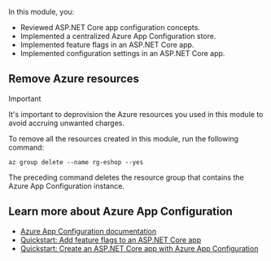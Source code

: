 In this module, you:

- Reviewed ASP.NET Core app configuration concepts.
- Implemented a centralized Azure App Configuration store.
- Implemented feature flags in an ASP.NET Core app.
- Implemented configuration settings in an ASP.NET Core app.

## Remove Azure resources

> [!IMPORTANT]
> It's important to deprovision the Azure resources you used in this module to avoid accruing unwanted charges.

To remove all the resources created in this module, run the following command:

```azurecli
az group delete --name rg-eshop --yes
```

The preceding command deletes the resource group that contains the Azure App Configuration instance.

## Learn more about Azure App Configuration

* [Azure App Configuration documentation](/azure/azure-app-configuration/)
* [Quickstart: Add feature flags to an ASP.NET Core app](/azure/azure-app-configuration/quickstart-feature-flag-aspnet-core)
* [Quickstart: Create an ASP.NET Core app with Azure App Configuration](/azure/azure-app-configuration/quickstart-aspnet-core-app)